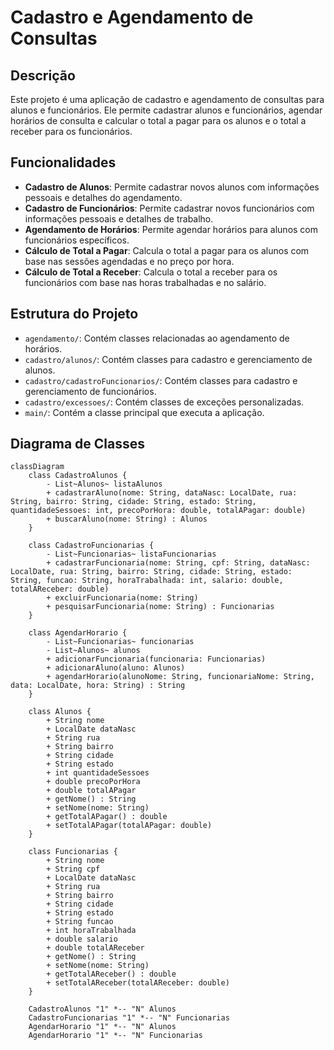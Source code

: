 # Cadastro e Agendamento de Consultas

## Descrição

Este projeto é uma aplicação de cadastro e agendamento de consultas para alunos e funcionários. Ele permite cadastrar alunos e funcionários, agendar horários de consulta e calcular o total a pagar para os alunos e o total a receber para os funcionários.

## Funcionalidades

- **Cadastro de Alunos**: Permite cadastrar novos alunos com informações pessoais e detalhes do agendamento.
- **Cadastro de Funcionários**: Permite cadastrar novos funcionários com informações pessoais e detalhes de trabalho.
- **Agendamento de Horários**: Permite agendar horários para alunos com funcionários específicos.
- **Cálculo de Total a Pagar**: Calcula o total a pagar para os alunos com base nas sessões agendadas e no preço por hora.
- **Cálculo de Total a Receber**: Calcula o total a receber para os funcionários com base nas horas trabalhadas e no salário.

## Estrutura do Projeto

- `agendamento/`: Contém classes relacionadas ao agendamento de horários.
- `cadastro/alunos/`: Contém classes para cadastro e gerenciamento de alunos.
- `cadastro/cadastroFuncionarios/`: Contém classes para cadastro e gerenciamento de funcionários.
- `cadastro/excessoes/`: Contém classes de exceções personalizadas.
- `main/`: Contém a classe principal que executa a aplicação.

## Diagrama de Classes

```mermaid
classDiagram
    class CadastroAlunos {
        - List~Alunos~ listaAlunos
        + cadastrarAluno(nome: String, dataNasc: LocalDate, rua: String, bairro: String, cidade: String, estado: String, quantidadeSessoes: int, precoPorHora: double, totalAPagar: double)
        + buscarAluno(nome: String) : Alunos
    }
    
    class CadastroFuncionarias {
        - List~Funcionarias~ listaFuncionarias
        + cadastrarFuncionaria(nome: String, cpf: String, dataNasc: LocalDate, rua: String, bairro: String, cidade: String, estado: String, funcao: String, horaTrabalhada: int, salario: double, totalAReceber: double)
        + excluirFuncionaria(nome: String)
        + pesquisarFuncionaria(nome: String) : Funcionarias
    }
    
    class AgendarHorario {
        - List~Funcionarias~ funcionarias
        - List~Alunos~ alunos
        + adicionarFuncionaria(funcionaria: Funcionarias)
        + adicionarAluno(aluno: Alunos)
        + agendarHorario(alunoNome: String, funcionariaNome: String, data: LocalDate, hora: String) : String
    }
    
    class Alunos {
        + String nome
        + LocalDate dataNasc
        + String rua
        + String bairro
        + String cidade
        + String estado
        + int quantidadeSessoes
        + double precoPorHora
        + double totalAPagar
        + getNome() : String
        + setNome(nome: String)
        + getTotalAPagar() : double
        + setTotalAPagar(totalAPagar: double)
    }
    
    class Funcionarias {
        + String nome
        + String cpf
        + LocalDate dataNasc
        + String rua
        + String bairro
        + String cidade
        + String estado
        + String funcao
        + int horaTrabalhada
        + double salario
        + double totalAReceber
        + getNome() : String
        + setNome(nome: String)
        + getTotalAReceber() : double
        + setTotalAReceber(totalAReceber: double)
    }

    CadastroAlunos "1" *-- "N" Alunos
    CadastroFuncionarias "1" *-- "N" Funcionarias
    AgendarHorario "1" *-- "N" Alunos
    AgendarHorario "1" *-- "N" Funcionarias
